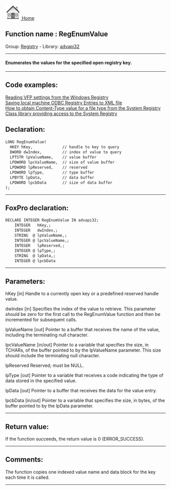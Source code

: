 [<img src="../../images/home.png"> Home ](https://github.com/VFPX/Win32API)  

## Function name : RegEnumValue
Group: [Registry](../../functions_group.md#Registry)  -  Library: [advapi32](../../../libraries.md#advapi32)  
***  


#### Enumerates the values for the specified open registry key.
***  


## Code examples:
[Reading VFP settings from the Windows Registry](../../samples/sample_131.md)  
[Saving local machine ODBC Registry Entries to XML file](../../samples/sample_379.md)  
[How to obtain Content-Type value for a file type from the System Registry](../../samples/sample_468.md)  
[Class library providing access to the System Registry](../../samples/sample_472.md)  

## Declaration:
```foxpro  
LONG RegEnumValue(
  HKEY hKey,             // handle to key to query
  DWORD dwIndex,         // index of value to query
  LPTSTR lpValueName,    // value buffer
  LPDWORD lpcValueName,  // size of value buffer
  LPDWORD lpReserved,    // reserved
  LPDWORD lpType,        // type buffer
  LPBYTE lpData,         // data buffer
  LPDWORD lpcbData       // size of data buffer
);  
```  
***  


## FoxPro declaration:
```foxpro  
DECLARE INTEGER RegEnumValue IN advapi32;
	INTEGER   hKey,;
	INTEGER   dwIndex,;
	STRING  @ lpValueName,;
	INTEGER @ lpcValueName,;
	INTEGER   lpReserved,;
	INTEGER @ lpType,;
	STRING  @ lpData,;
	INTEGER @ lpcbData  
```  
***  


## Parameters:
hKey 
[in] Handle to a currently open key or a predefined reserved handle value.

dwIndex 
[in] Specifies the index of the value to retrieve. This parameter should be zero for the first call to the RegEnumValue function and then be incremented for subsequent calls. 

lpValueName 
[out] Pointer to a buffer that receives the name of the value, including the terminating null character. 

lpcValueName 
[in/out] Pointer to a variable that specifies the size, in TCHARs, of the buffer pointed to by the lpValueName parameter. This size should include the terminating null character. 

lpReserved 
Reserved; must be NULL. 

lpType 
[out] Pointer to a variable that receives a code indicating the type of data stored in the specified value. 

lpData 
[out] Pointer to a buffer that receives the data for the value entry. 

lpcbData 
[in/out] Pointer to a variable that specifies the size, in bytes, of the buffer pointed to by the lpData parameter.  
***  


## Return value:
If the function succeeds, the return value is 0 (ERROR_SUCCESS).  
***  


## Comments:
The function copies one indexed value name and data block for the key each time it is called.  
  
***  

